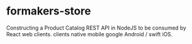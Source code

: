 # formakers-store
Constructing a Product Catalog REST API in NodeJS to be consumed by React web clients. clients native mobile google Android / swift iOS.

